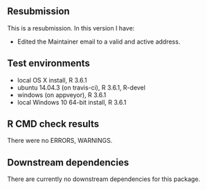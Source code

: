 ## Resubmission
This is a resubmission. In this version I have:

* Edited the Maintainer email to a valid and active address.

## Test environments
* local OS X install, R 3.6.1
* ubuntu 14.04.3 (on travis-ci), R 3.6.1, R-devel
* windows (on appveyor), R 3.6.1
* local Windows 10 64-bit install, R 3.6.1

## R CMD check results
There were no ERRORS, WARNINGS.

## Downstream dependencies
There are currently no downstream dependencies for this package.